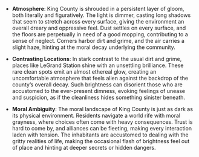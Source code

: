 - **Atmosphere**: King County is shrouded in a persistent layer of gloom, both literally and figuratively. The light is dimmer, casting long shadows that seem to stretch across every surface, giving the environment an overall dreary and oppressive feel. Dust settles on every surface, and the floors are perpetually in need of a good mopping, contributing to a sense of neglect. Corners harbor dirt and grime, and the air carries a slight haze, hinting at the moral decay underlying the community.
    
- **Contrasting Locations**: In stark contrast to the usual dirt and grime, places like LeGrand Station shine with an unsettling brilliance. These rare clean spots emit an almost ethereal glow, creating an uncomfortable atmosphere that feels alien against the backdrop of the county’s overall decay. Such brightness can disorient those who are accustomed to the ever-present dimness, evoking feelings of unease and suspicion, as if the cleanliness hides something sinister beneath.
    
- **Moral Ambiguity**: The moral landscape of King County is just as dark as its physical environment. Residents navigate a world rife with moral grayness, where choices often come with heavy consequences. Trust is hard to come by, and alliances can be fleeting, making every interaction laden with tension. The inhabitants are accustomed to dealing with the gritty realities of life, making the occasional flash of brightness feel out of place and hinting at deeper secrets or hidden dangers.